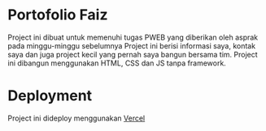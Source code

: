 # Portofolio Faiz
Project ini dibuat untuk memenuhi tugas PWEB yang diberikan oleh asprak pada minggu-minggu sebelumnya
Project ini berisi informasi saya, kontak saya dan juga project kecil yang pernah saya bangun bersama tim.
Project ini dibangun menggunakan HTML, CSS dan JS tanpa framework.


# Deployment
Project ini dideploy menggunakan [Vercel](https://tugas-portofolio-pweb.vercel.app/)
